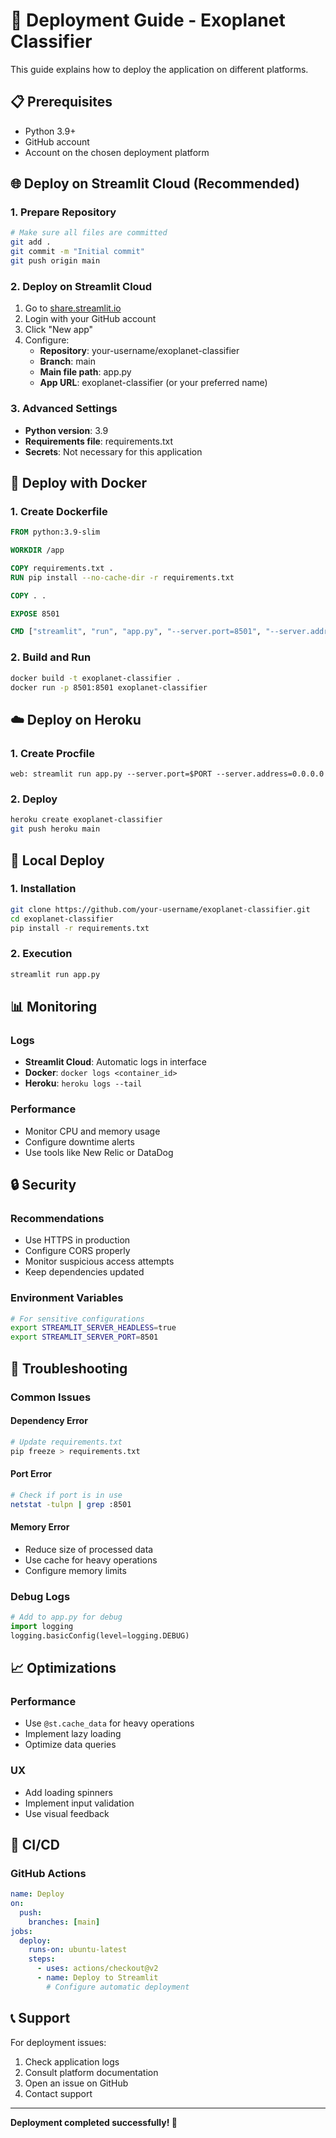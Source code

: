 # 🚀 Deployment Guide - Exoplanet Classifier

This guide explains how to deploy the application on different platforms.

## 📋 Prerequisites

- Python 3.9+
- GitHub account
- Account on the chosen deployment platform

## 🌐 Deploy on Streamlit Cloud (Recommended)

### 1. Prepare Repository
```bash
# Make sure all files are committed
git add .
git commit -m "Initial commit"
git push origin main
```

### 2. Deploy on Streamlit Cloud
1. Go to [share.streamlit.io](https://share.streamlit.io)
2. Login with your GitHub account
3. Click "New app"
4. Configure:
   - **Repository**: your-username/exoplanet-classifier
   - **Branch**: main
   - **Main file path**: app.py
   - **App URL**: exoplanet-classifier (or your preferred name)

### 3. Advanced Settings
- **Python version**: 3.9
- **Requirements file**: requirements.txt
- **Secrets**: Not necessary for this application

## 🐳 Deploy with Docker

### 1. Create Dockerfile
```dockerfile
FROM python:3.9-slim

WORKDIR /app

COPY requirements.txt .
RUN pip install --no-cache-dir -r requirements.txt

COPY . .

EXPOSE 8501

CMD ["streamlit", "run", "app.py", "--server.port=8501", "--server.address=0.0.0.0"]
```

### 2. Build and Run
```bash
docker build -t exoplanet-classifier .
docker run -p 8501:8501 exoplanet-classifier
```

## ☁️ Deploy on Heroku

### 1. Create Procfile
```
web: streamlit run app.py --server.port=$PORT --server.address=0.0.0.0
```

### 2. Deploy
```bash
heroku create exoplanet-classifier
git push heroku main
```

## 🔧 Local Deploy

### 1. Installation
```bash
git clone https://github.com/your-username/exoplanet-classifier.git
cd exoplanet-classifier
pip install -r requirements.txt
```

### 2. Execution
```bash
streamlit run app.py
```

## 📊 Monitoring

### Logs
- **Streamlit Cloud**: Automatic logs in interface
- **Docker**: `docker logs <container_id>`
- **Heroku**: `heroku logs --tail`

### Performance
- Monitor CPU and memory usage
- Configure downtime alerts
- Use tools like New Relic or DataDog

## 🔒 Security

### Recommendations
- Use HTTPS in production
- Configure CORS properly
- Monitor suspicious access attempts
- Keep dependencies updated

### Environment Variables
```bash
# For sensitive configurations
export STREAMLIT_SERVER_HEADLESS=true
export STREAMLIT_SERVER_PORT=8501
```

## 🚨 Troubleshooting

### Common Issues

#### Dependency Error
```bash
# Update requirements.txt
pip freeze > requirements.txt
```

#### Port Error
```bash
# Check if port is in use
netstat -tulpn | grep :8501
```

#### Memory Error
- Reduce size of processed data
- Use cache for heavy operations
- Configure memory limits

### Debug Logs
```python
# Add to app.py for debug
import logging
logging.basicConfig(level=logging.DEBUG)
```

## 📈 Optimizations

### Performance
- Use `@st.cache_data` for heavy operations
- Implement lazy loading
- Optimize data queries

### UX
- Add loading spinners
- Implement input validation
- Use visual feedback

## 🔄 CI/CD

### GitHub Actions
```yaml
name: Deploy
on:
  push:
    branches: [main]
jobs:
  deploy:
    runs-on: ubuntu-latest
    steps:
      - uses: actions/checkout@v2
      - name: Deploy to Streamlit
        # Configure automatic deployment
```

## 📞 Support

For deployment issues:
1. Check application logs
2. Consult platform documentation
3. Open an issue on GitHub
4. Contact support

---

**Deployment completed successfully! 🎉**
